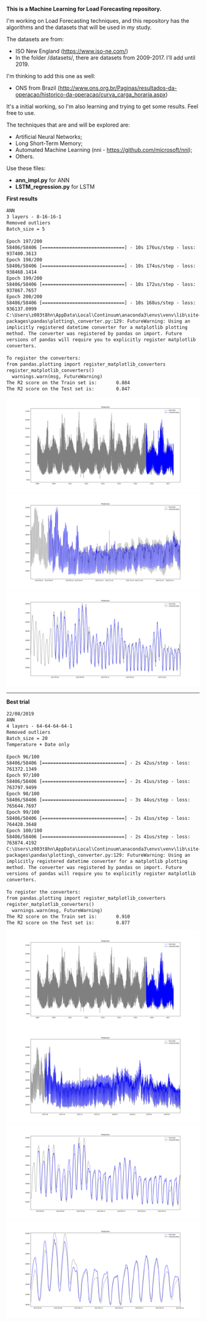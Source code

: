 **This is a Machine Learning for Load Forecasting repository.**

I'm working on Load Forecasting techniques, and this repository has the algorithms and the datasets that will be used in my study.

The datasets are from:
- ISO New England (https://www.iso-ne.com/)
- In the folder /datasets/, there are datasets from 2009-2017. I'll add until 2019.

I'm thinking to add this one as well:
- ONS from Brazil (http://www.ons.org.br/Paginas/resultados-da-operacao/historico-da-operacao/curva_carga_horaria.aspx)

It's a initial working, so I'm also learning and trying to get some results. Feel free to use.

The techniques that are and will be explored are:
- Artificial Neural Networks;
- Long Short-Term Memory;
- Automated Machine Learning (nni - https://github.com/microsoft/nni);
- Others.

Use these files:
* **ann_impl.py** for ANN
* **LSTM_regression.py** for LSTM


**First results**
```
ANN
3 layers - 8-16-16-1
Removed outliers
Batch_size = 5

Epoch 197/200
58406/58406 [==============================] - 10s 176us/step - loss: 937400.3613
Epoch 198/200
58406/58406 [==============================] - 10s 174us/step - loss: 938468.1414
Epoch 199/200
58406/58406 [==============================] - 10s 172us/step - loss: 937867.7657
Epoch 200/200
58406/58406 [==============================] - 10s 168us/step - loss: 936137.0999
C:\Users\z003t8hn\AppData\Local\Continuum\anaconda3\envs\venv\lib\site-packages\pandas\plotting\_converter.py:129: FutureWarning: Using an implicitly registered datetime converter for a matplotlib plotting method. The converter was registered by pandas on import. Future versions of pandas will require you to explicitly register matplotlib converters.

To register the converters:
from pandas.plotting import register_matplotlib_converters
register_matplotlib_converters()
  warnings.warn(msg, FutureWarning)
The R2 score on the Train set is:       0.884
The R2 score on the Test set is:        0.847

```
![ANN_01](/results/ANN_2009-2017_zoomout_outliers12.png)
![ANN_02](/results/ANN_2009-2017_zoomout_outliers12_2.png)
![ANN_03](/results/ANN_2009-2017_zoomin_outliers12.png)


-------

**Best trial**

```
22/08/2019
ANN
4 layers - 64-64-64-64-1
Removed outliers
Batch_size = 20
Temperature + Date only

Epoch 96/100
58406/58406 [==============================] - 2s 42us/step - loss: 761372.1349
Epoch 97/100
58406/58406 [==============================] - 2s 41us/step - loss: 763797.9499
Epoch 98/100
58406/58406 [==============================] - 3s 44us/step - loss: 765644.7697
Epoch 99/100
58406/58406 [==============================] - 2s 41us/step - loss: 764428.3648
Epoch 100/100
58406/58406 [==============================] - 2s 41us/step - loss: 763874.4192
C:\Users\z003t8hn\AppData\Local\Continuum\anaconda3\envs\venv\lib\site-packages\pandas\plotting\_converter.py:129: FutureWarning: Using an implicitly registered datetime converter for a matplotlib plotting method. The converter was registered by pandas on import. Future versions of pandas will require you to explicitly register matplotlib converters.

To register the converters:
from pandas.plotting import register_matplotlib_converters
register_matplotlib_converters()
  warnings.warn(msg, FutureWarning)
The R2 score on the Train set is:       0.910
The R2 score on the Test set is:        0.877
```

![ANN_220819_01](/results/ANN_2009-2017_64_4layers.png)
![ANN_220819_02](/results/ANN_2009-2017_64_4layers_2.png)
![ANN_220819_03](/results/ANN_2009-2017_64_4layers_3.png)
![ANN_220819_04](/results/ANN_2009-2017_64_4layers_4.png)
